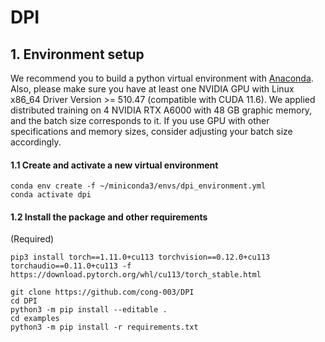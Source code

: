 # DPI
## 1. Environment setup

We recommend you to build a python virtual environment with [Anaconda](https://docs.anaconda.com/anaconda/install/linux/). Also, please make sure you have at least one NVIDIA GPU with Linux x86_64 Driver Version >= 510.47 (compatible with CUDA 11.6). We applied distributed training on 4 NVIDIA RTX A6000 with 48 GB graphic memory, and the batch size corresponds to it. If you use GPU with other specifications and memory sizes, consider adjusting your batch size accordingly.

#### 1.1 Create and activate a new virtual environment

```
conda env create -f ~/miniconda3/envs/dpi_environment.yml
conda activate dpi
```



#### 1.2 Install the package and other requirements

(Required)

```
pip3 install torch==1.11.0+cu113 torchvision==0.12.0+cu113 torchaudio==0.11.0+cu113 -f https://download.pytorch.org/whl/cu113/torch_stable.html

git clone https://github.com/cong-003/DPI
cd DPI
python3 -m pip install --editable .
cd examples
python3 -m pip install -r requirements.txt
```


